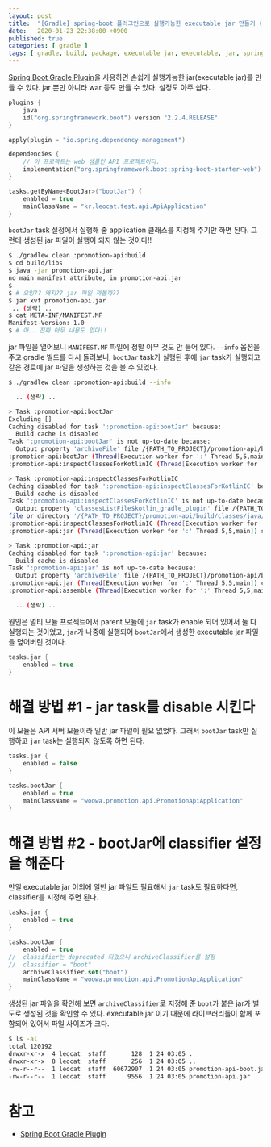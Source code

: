 ```yaml
---
layout: post
title:  "[Gradle] spring-boot 플러그인으로 실행가능한 executable jar 만들기 (feat. 그런데 실행이 안 돼요)"
date:   2020-01-23 22:38:00 +0900
published: true
categories: [ gradle ]
tags: [ gradle, build, package, executable jar, executable, jar, spring, spring-boot, bootJar ]
---
```


[Spring Boot Gradle Plugin](https://docs.spring.io/spring-boot/docs/current/gradle-plugin/reference/html/)을 사용하면 손쉽게 실행가능한 jar(executable jar)를 만들 수 있다. jar 뿐만 아니라 war 등도 만들 수 있다. 설정도 아주 쉽다.

```kotlin
plugins {
  	java
  	id("org.springframework.boot") version "2.2.4.RELEASE"
}

apply(plugin = "io.spring.dependency-management")

dependencies {
    // 이 프로젝트는 web 샘플인 API 프로젝트이다.
  	implementation("org.springframework.boot:spring-boot-starter-web")
}

tasks.getByName<BootJar>("bootJar") {
    enabled = true
    mainClassName = "kr.leocat.test.api.ApiApplication"
}
```

`bootJar` task 설정에서 실행해 줄 application 클래스를 지정해 주기만 하면 된다. 그런데 생성된 jar 파일이 실행이 되지 않는 것이다!!

```bash
$ ./gradlew clean :promotion-api:build
$ cd build/libs
$ java -jar promotion-api.jar
no main manifest attribute, in promotion-api.jar
$
$ # 오잉?? 왜지?? jar 파일 까볼까??
$ jar xvf promotion-api.jar
 .. (생략) ..
$ cat META-INF/MANIFEST.MF
Manifest-Version: 1.0
$ # 아.. 진짜 아무 내용도 없다!!
```

jar 파일을 열어보니 `MANIFEST.MF` 파일에 정말 아무 것도 안 들어 있다. `--info` 옵션을 주고 gradle 빌드를 다시 돌려보니, `bootJar` task가 실행된 후에 `jar` task가 실행되고 같은 경로에 jar 파일을 생성하는 것을 볼 수 있었다.

```bash
$ ./gradlew clean :promotion-api:build --info

  .. (생략) ..

> Task :promotion-api:bootJar
Excluding []
Caching disabled for task ':promotion-api:bootJar' because:
  Build cache is disabled
Task ':promotion-api:bootJar' is not up-to-date because:
  Output property 'archiveFile' file /{PATH_TO_PROJECT}/promotion-api/build/libs/promotion-api.jar has been removed.
:promotion-api:bootJar (Thread[Execution worker for ':' Thread 5,5,main]) completed. Took 0.773 secs.
:promotion-api:inspectClassesForKotlinIC (Thread[Execution worker for ':' Thread 5,5,main]) started.

> Task :promotion-api:inspectClassesForKotlinIC
Caching disabled for task ':promotion-api:inspectClassesForKotlinIC' because:
  Build cache is disabled
Task ':promotion-api:inspectClassesForKotlinIC' is not up-to-date because:
  Output property 'classesListFile$kotlin_gradle_plugin' file /{PATH_TO_PROJECT}/promotion-api/build/kotlin/promotionapijar-classes.txt has been removed.
file or directory '/{PATH_TO_PROJECT}/promotion-api/build/classes/java/main', not found
:promotion-api:inspectClassesForKotlinIC (Thread[Execution worker for ':' Thread 5,5,main]) completed. Took 0.002 secs.
:promotion-api:jar (Thread[Execution worker for ':' Thread 5,5,main]) started.

> Task :promotion-api:jar
Caching disabled for task ':promotion-api:jar' because:
  Build cache is disabled
Task ':promotion-api:jar' is not up-to-date because:
  Output property 'archiveFile' file /{PATH_TO_PROJECT}/promotion-api/build/libs/promotion-api.jar has changed.
:promotion-api:jar (Thread[Execution worker for ':' Thread 5,5,main]) completed. Took 0.008 secs.
:promotion-api:assemble (Thread[Execution worker for ':' Thread 5,5,main]) started.

  .. (생략) ..

```

원인은 멀티 모듈 프로젝트에서 parent 모듈에 `jar` task가 enable 되어 있어서 둘 다 실행되는 것이었고, `jar`가 나중에 실행되어 `bootJar`에서 생성한 executable jar 파일을 덮어버린 것이다.

```kotlin
tasks.jar {
    enabled = true
}
```


# 해결 방법 #1 - jar task를 disable 시킨다

이 모듈은 API 서버 모듈이라 일반 jar 파일이 필요 없었다. 그래서 `bootJar` task만 실행하고 `jar` task는 실행되지 않도록 하면 된다.

```kotlin
tasks.jar {
    enabled = false
}

tasks.bootJar {
    enabled = true
    mainClassName = "woowa.promotion.api.PromotionApiApplication"
}
```


# 해결 방법 #2 - bootJar에 classifier 설정을 해준다

만일 executable jar 이외에 일반 jar 파일도 필요해서 `jar` task도 필요하다면, classifier를 지정해 주면 된다.

```kotlin
tasks.jar {
    enabled = true
}

tasks.bootJar {
    enabled = true
//  classifier는 deprecated 되었으니 archiveClassifier를 설정
//  classifier = "boot"
    archiveClassifier.set("boot")
    mainClassName = "woowa.promotion.api.PromotionApiApplication"
}
```

생성된 jar 파일을 확인해 보면 `archiveClassifier`로 지정해 준 `boot`가 붙은 jar가 별도로 생성된 것을 확인할 수 있다. executable jar 이기 때문에 라이브러리들이 함께 포함되어 있어서 파일 사이즈가 크다.

```bash
$ ls -al
total 120192
drwxr-xr-x  4 leocat  staff       128  1 24 03:05 .
drwxr-xr-x  8 leocat  staff       256  1 24 03:05 ..
-rw-r--r--  1 leocat  staff  60672907  1 24 03:05 promotion-api-boot.jar
-rw-r--r--  1 leocat  staff      9556  1 24 03:05 promotion-api.jar
```


# 참고

- [Spring Boot Gradle Plugin](https://docs.spring.io/spring-boot/docs/current/gradle-plugin/reference/html/)
